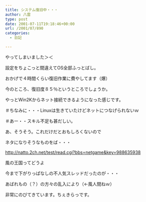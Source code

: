 ```yaml
---
title: システム復旧中・・・
author: 八雲
type: post
date: 2001-07-11T19:18:46+00:00
url: /2001/07/890
categories:
  - 日記

---
```

やってしまいました＞＜
  
設定をちょこっと間違えてOS全部ふっとばし。
  
おかげで４時間くらい復旧作業に費やしてます（爆）
  
今のところ、復旧度８５％というところでしょうか。
  
やっとWin2Kからネット接続できるようになった感じです。
  
＃ちなみに・・・Linuxは生きていたけどネットにつなげられないｗ
  
＃あー・・スキル不足も甚だしい。

あ、そうそう。これだけだとおもしろくないので
  
ネタになりそうなものをば・・・

http://natto.2ch.net/test/read.cgi?bbs=netgame&key=988635938
  
風の王国ってどうよ

今まで下がりっぱなしの不人気スレッドだったのが・・・
  
あばれもの（？）の方々の乱入により（←風人間ねｗ）
  
非常にのびてきています。ちぇきらっです。
